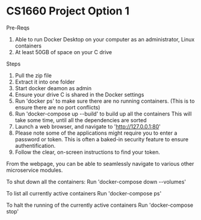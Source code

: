 # CS1660 Project Option 1

Pre-Reqs

1. Able to run Docker Desktop on your computer as an administrator, Linux containers
2. At least 50GB of space on your C drive

Steps 
1. Pull the zip file
2. Extract it into one folder
2. Start docker deamon as admin
3. Ensure your drive C is shared in the Docker settings
4. Run 'docker ps' to make sure there are no running containers. (This is to ensure there are no port conflicts)
5. Run 'docker-compose up --build' to build up all the containers This will take some time, until all the dependencies are sorted
6. Launch a web browser, and navigate to 'http://127.0.0.1:80'
7. Please note some of the applications might require you to enter a password or token. This is often a baked-in security feature to ensure authentification.
8. Follow the clear, on-screen instructions to find your token.

From the webpage, you can be able to seamlessly navigate to various other microservice modules. 

To shut down all the containers:
Run 'docker-compose down --volumes'

To list all currently active containers
Run 'docker-compose ps'

To halt the running of the currently active containers
Run 'docker-compose stop'
